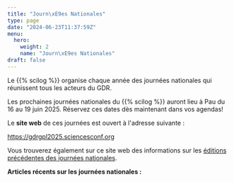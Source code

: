```yaml
---
title: "Journ\xE9es Nationales"
type: page
date: "2024-06-23T11:37:59Z"
menu: 
  hero:
    weight: 2
    name: "Journ\xE9es Nationales"
draft: false
---
```


Le {{% scilog %}} organise chaque année des journées nationales qui réunissent tous les acteurs du GDR.

Les prochaines journées nationales du {{% scilog %}} auront lieu à Pau du 16 au 19 juin 2025. Réservez ces dates dès maintenant dans vos agendas!

Le **site web** de ces journées est ouvert à l'adresse suivante :

<https://gdrgpl2025.sciencesconf.org>

Vous trouverez également sur ce site web des informations sur les [éditions précédentes des journées nationales](https://gdr-gpl-2013-2024.imag.fr/JourneesNationales/EditionsPrecedentes.html).

**Articles récents sur les journées nationales :**
